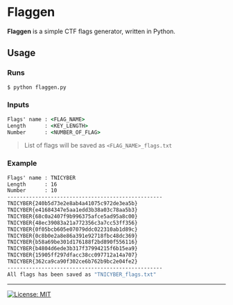 # Flaggen
**Flaggen** is a simple CTF flags generator, written in Python.

## Usage

### Runs
```cmd
$ python flaggen.py
```

### Inputs
```cmd
Flags' name	: <FLAG_NAME>
Length		: <KEY_LENGTH>
Number		: <NUMBER_OF_FLAG>
```
> List of flags will be saved as `<FLAG_NAME>_flags.txt`

### Example
```cmd
Flags' name	: TNICYBER
Length		: 16
Number		: 10
--------------------------------------------------
TNICYBER{240b5d73e2e8ab4a41075c972de3ea5b}
TNICYBER{e41684347e5aa1edd3b38a03c78aa5b3}
TNICYBER{68c0a2407f9b996375afce5ad95a8c00}
TNICYBER{48ec39083a21a772356c3a7cc53ff356}
TNICYBER{0f05bcb605e07079ddc022310ab1d89c}
TNICYBER{0c8b0e2a8e86a391e92718fbc48dc369}
TNICYBER{b58a69be301d176188f2bd890f556116}
TNICYBER{b4804d6ede3b317f37994215f6b15ea9}
TNICYBER{15905ff297dfacc38cc097712a14a707}
TNICYBER{362ca9ca90f302ce6b762b9bc2e04fe2}
--------------------------------------------------
All flags has been saved as "TNICYBER_flags.txt"
```

---
[![License: MIT](https://img.shields.io/badge/license-MIT-blue?style=flat-square)](LICENSE)
